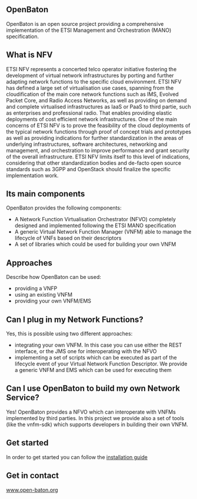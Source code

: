 ## OpenBaton
OpenBaton is an open source project providing a comprehensive implementation of the ETSI Management and Orchestration (MANO) specification. 

## What is NFV  
ETSI NFV represents a concerted telco operator initiative fostering the development of virtual network infrastructures by porting and further adapting network functions to the specific cloud environment. 
ETSI NFV has defined a large set of virtualisation use cases, spanning from the cloudification of the main core network functions such as IMS, Evolved Packet Core, and Radio Access Networks, as well as providing on demand and complete virtualised infrastructures as IaaS or PaaS to third partie, such as enterprises and professional radio. 
That enables providing elastic deployments of cost efficient network infrastructures.
One of the main concerns of ETSI NFV is to prove the feasibility of the cloud deployments of the typical network functions through proof of concept trials and prototypes as well as providing indications for further standardization in the areas of underlying infrastructures, software architectures, networking and management, and orchestration to improve performance and grant security of the overall infrastructure.
ETSI NFV limits itself to this level of indications, considering that other standardization bodies and de-facto open source standards such as 3GPP and OpenStack should finalize the specific implementation work. 

## Its main components
OpenBaton provides the following components: 
* A Network Function Virtualisation Orchestrator (NFVO) completely designed and implemented following the ETSI MANO specification
* A generic Virtual Network Function Manager (VNFM) able to manage the lifecycle of VNFs based on their descriptors
* A set of libraries which could be used for building your own VNFM

## Approaches

Describe how OpenBaton can be used:
* providing a VNFP 
* using an existing VNFM
* providing your own VNFM/EMS


## Can I plug in my Network Functions?

Yes, this is possible using two different approaches:
* integrating your own VNFM. In this case you can use either the REST interface, or the JMS one for interoperating with the NFVO
* implementing a set of scripts which can be executed as part of the lifecycle event of your Virtual Network Function Descriptor. We provide a generic VNFM and EMS which can be used for executing them

## Can I use OpenBaton to build my own Network Service?

Yes! OpenBaton provides a NFVO which can interoperate with VNFMs implemented by third parties. In this project we provide also a set of tools (like the vnfm-sdk) which supports developers in building their own VNFM. 

## Get started 

In order to get started you can follow the [installation guide](getting-started.html)

## Get in contact 

www.open-baton.org




